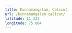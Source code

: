 ```yaml
---
title: Kunnamangalam, Calicut
url: /kunnamangalam-calicut/
latitude: 11.322
longitude: 75.884
---
```

